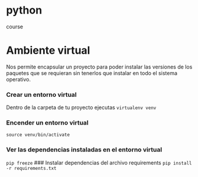 # python

course

# Ambiente virtual
Nos permite encapsular un proyecto para poder instalar las versiones de los paquetes que se requieran sin tenerlos que instalar en todo el sistema operativo.

### Crear un entorno virtual
Dentro de la carpeta de tu proyecto ejecutas
``` virtualenv venv ```
### Encender un entorno virtual
``` source venv/bin/activate ```
### Ver las dependencias instaladas en el entorno virtual
``` pip freeze ```
### Instalar dependencias del archivo requirements
``` pip install -r requirements.txt ```